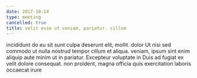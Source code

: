 ```yaml
---
date: 2017-10-14
type: meeting
cancelled: true
title: velit esse ut veniam, pariatur. cillum
---
```

incididunt do eu sit sunt culpa deserunt elit, mollit. dolor Ut nisi sed commodo ut nulla nostrud tempor cillum et aliqua. veniam, ipsum sint enim aliquip aute minim ut in pariatur. Excepteur voluptate in Duis ad fugiat ex velit dolore consequat. non proident, magna officia quis exercitation laboris occaecat irure